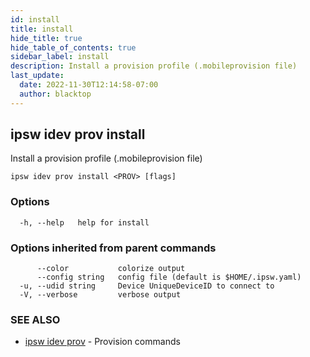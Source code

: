 ```yaml
---
id: install
title: install
hide_title: true
hide_table_of_contents: true
sidebar_label: install
description: Install a provision profile (.mobileprovision file)
last_update:
  date: 2022-11-30T12:14:58-07:00
  author: blacktop
---
```

## ipsw idev prov install

Install a provision profile (.mobileprovision file)

```
ipsw idev prov install <PROV> [flags]
```

### Options

```
  -h, --help   help for install
```

### Options inherited from parent commands

```
      --color           colorize output
      --config string   config file (default is $HOME/.ipsw.yaml)
  -u, --udid string     Device UniqueDeviceID to connect to
  -V, --verbose         verbose output
```

### SEE ALSO

* [ipsw idev prov](/docs/cli/ipsw/idev/prov)	 - Provision commands

